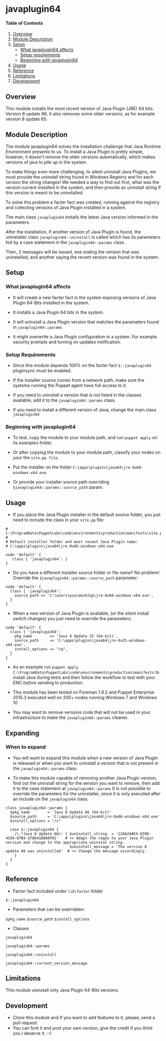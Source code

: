 # javaplugin64

#### Table of Contents

1. [Overview](#overview)
2. [Module Description](#module-description)
3. [Setup](#setup)
    * [What javaplugin64 affects](#what-javaplugin64-affects)
    * [Setup requirements](#setup-requirements)
    * [Beginning with javaplugin64](#beginning-with-javaplugin64)
4. [Usage](#usage)
5. [Reference](#reference)
6. [Limitations](#limitations)
7. [Development](#development)

## Overview

This module installs the most recent version of Java Plugin (JRE) 64 bits. Version 8 update 66.
It also removes some older versions, as for example version 8 update 65.

## Module Description

The module javaplugin64 solves the installation challenge that Java Runtime Environment presents to us.
To install a Java Plugin is pretty simple, however, it doesn't remove the older versions automatically, which makes versions of java to pile up in the system.

To make things even more challenging, to silent uninstall Java Plugins, we must provide the uninstall string found in Windows Registry and for each version the string changes!
We needed a way to find out first, what was the version current installed in the system, and then provide an uninstall string if this version is meant to be uninstalled.

To solve this problem a facter fact was created, running against the registry and collecting versions of Java Plugin installed in a system.

The main class `javaplugin64` installs the latest Java version informed in the parameters.

After the installation, if another version of Java Plugin is found, the uninstaller class `javaplugin64::uninstall` is called which has its parameters fed by a case statement in the `javaplugin64::params` class.

Then, 2 messages will be issued, one stating the version that was uninstalled, and another saying the recent version was found in the system.

## Setup

### What javaplugin64 affects

* It will create a new facter fact in the system exposing versions of Java Plugin 64-Bits installed in the system.

* It installs a Java Plugin 64 bits in the system.

* It will uninstall a Java Plugin version that matches the parameters found in `javaplugin64::params`

* It might overwrite a Java Plugin configuration in a system. For example security prompts and turning on updates notification.

### Setup Requirements

* Since this module depends 100% on the facter fact `$::javaplugin64` *pluginsync* must be enabled.

* If the installer source comes from a network path, make sure the systems running the Puppet agent have full access to it.

* If you need to uninstall a version that is not listed in the classes available, add it to the `javaplugin64::params` class.

* If you need to install a different version of Java, change the main class `javaplugin64`

### Beginning with javaplugin64

* To test, copy the module to your module path, and run `puppet apply` on its *examples* folder.

* Or after copying the module to your module path, classify your nodes on your the `site.pp file`.

* Put the installer on the folder `C:\apps\plugins\java64\jre-8u66-windows-x64.exe`.

* Or provide your installer source path overriding `$javaplugin64::params::source_path` param.

## Usage

* If you place the Java Plugin installer in the default source folder, you just need to include the class in your `site.pp` file:

```puppet
# C:\ProgramData\PuppetLabs\code\environments\production\manifests\site.pp
#
# Default installer folder and most recent Java Plugin name:
# C:\apps\plugins\java64\jre-8u66-windows-x64.exe

node 'default' {
   class { 'javaplugin64': }
}
```

* Do you have a different installer source folder or file name? No problem! Override the `$javaplugin64::params::source_path` parameter:

```puppet
node 'default' {
  class { 'javaplugin64':
    source_path => 'C:\users\you\desktop\jre-8u66-windows-x64.exe',
  }
}
```

* When a new version of Java Plugin is available, (or the silent install switch changes) you just need to override the parameters:

```puppet
node 'default' {
  class { 'javaplugin64':
    pkg_name        => 'Java 9 Update 25 (64-bit)',
    source_path     => 'C:\apps\plugins\java64\jre-9u25-windows-x64.exe',
    install_options => "/q",
  }
}
```

* As an example run `puppet apply C:\ProgramData\PuppetLabs\code\environments\production\manifests` to install Java during tests and then follow the workflow to test with your ENC *before* sending to production.

* This module has been tested on Foreman 1.9.2 and Puppet Enterprise 2015.3 executed well on 200+ nodes running Windows 7 and Windows 10

* You may want to remove versions code that will not be used in your infrastructure to make the `javaplugin64::params` cleaner.

## Expanding

### When to expand

* You will want to expand this module when a new version of Java Plugin is released or when you want to uninstall a version that is not present in the `javaplugin64::params` class.

* To make this module capable of removing another Java Plugin version, find out the uninstall string for the version you want to remove, then add it to the case statement at `javaplugin64::params`
 It is not possible to override the parameters for the uninstaller, since it is only executed after an include on the `javaplugin64` class.

```puppet
class javaplugin64::params {
  $pkg_name        = 'Java 8 Update 66 (64-bit)'
  $source_path     = 'C:\apps\plugins\java64\jre-8u66-windows-x64.exe'
  $install_options = "/s"

  case $::javaplugin64 {
    /\.*Java 8 Update 60/: { $uninstall_string  = '{26A24AE4-039D-4CA4-87B4-2F86418060F0}'   # << Adapt the regex to your Java Plugin version and change to the appropriate uninstal string.
                             $uninstall_message = 'The version 8 update 60 was uninstalled'  # << Change the message accordingly.
    }
  }
}
```

## Reference

* Facter fact included under `lib\facter` folder

`$::javaplugin64`

* Parameters that can be overridden:

`$pkg_name`
`$source_path`
`$install_options`

* Classes

`javaplugin64`

`javaplugin64::params`

`javaplugin64::uninstall`

`javaplugin64::current_version_message`

## Limitations

This module uninstall only Java Plugin 64-Bits versions.

## Development

* Clone this module and if you want to add features to it, please, send a pull request.
* You can fork it and post your own version, give the credit if you think you I deserve it. :-)
